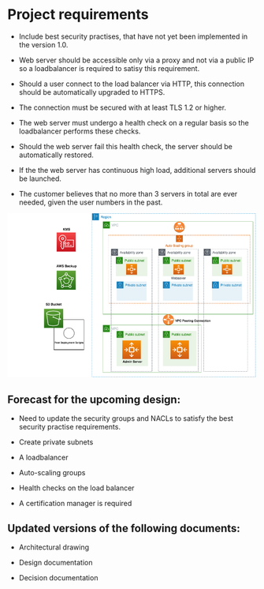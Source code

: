 # Project requirements

- Include best security practises, that have not yet been implemented in the version 1.0.

- Web server should be accessible only via a proxy and not via a public IP so a loadbalancer is required to satisy this requirement.

- Should a user connect to the load balancer via HTTP, this connection should be automatically upgraded to HTTPS.

- The connection must be secured with at least TLS 1.2 or higher.

- The web server must undergo a health check on a regular basis so the loadbalancer performs these checks.

- Should the web server fail this health check, the server should be automatically restored.

- If the the web server has continuous high load, additional servers should be launched. 

- The customer believes that no more than 3 servers in total are ever needed, given the user numbers in the past.


![01_Project_Requirements_v.1.1](../../../00_includes/PROJECT_01/Project-blue.drawio.png)

## Forecast for the upcoming design:

- Need to update the security groups and NACLs to satisfy the best security practise requirements.

- Create private subnets 

- A loadbalancer

- Auto-scaling groups

- Health checks on the load balancer

- A certification manager is required 


## Updated versions of the following documents:

- Architectural drawing

- Design documentation

- Decision documentation
